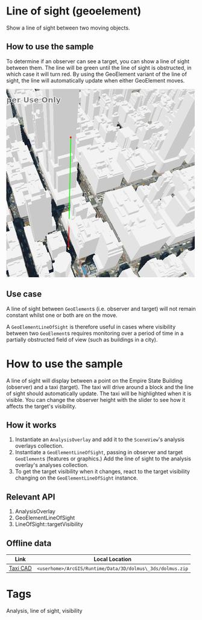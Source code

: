 # Line of sight (geoelement)

Show a line of sight between two moving objects.

## How to use the sample

To determine if an observer can see a target, you can show a line of sight between them.
The line will be green until the line of sight is obstructed, in which case it will turn red.
By using the GeoElement variant of the line of sight, the line will automatically update when either GeoElement moves.

![](screenshot.png)

## Use case

A line of sight between `GeoElement`s (i.e. observer and target) will not remain constant whilst one or both are on the move.

A `GeoElementLineOfSight` is therefore useful in cases where visibility between two `GeoElement`s requires monitoring over a period of time in a partially obstructed field of view
(such as buildings in a city).

# How to use the sample

A line of sight will display between a point on the Empire State Building (observer) and a taxi (target).
The taxi will drive around a block and the line of sight should automatically update.
The taxi will be highlighted when it is visible. You can change the observer height with the slider to see how it affects the target's visibility.

## How it works

1. Instantiate an `AnalysisOverlay` and add it to the `SceneView`'s analysis overlays collection.
1. Instantiate a `GeoElementLineOfSight`, passing in observer and target `GeoElement`s (features or graphics.) Add the line of sight to the analysis overlay's analyses collection.
1. To get the target visibility when it changes, react to the target visibility changing on the `GeoElementLineOfSight` instance.

## Relevant API

1. AnalysisOverlay
1. GeoElementLineOfSight
1. LineOfSight::targetVisibility

## Offline data

Link | Local Location
---------|-------|
|[Taxi CAD](https://www.arcgis.com/home/item.html?id=3af5cfec0fd24dac8d88aea679027cb9)|`<userhome>/ArcGIS/Runtime/Data/3D/dolmus\_3ds/dolmus.zip`|

# Tags

Analysis, line of sight, visibility
